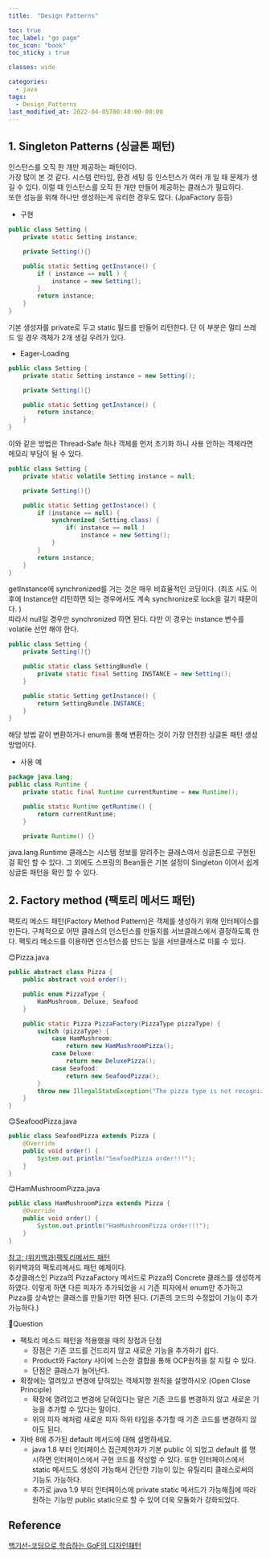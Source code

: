 ```yaml
---
title:  "Design Patterns"

toc: true
toc_label: "go page"
toc_icon: "book"
toc_sticky : true

classes: wide

categories:
  - java
tags:
  - Design_Patterns
last_modified_at: 2022-04-05T00:40:00-00:00
---
```


## 1. Singleton Patterns (싱글톤 패턴)
인스턴스를 오직 한 개만 제공하는 패턴이다.   
가장 많이 본 것 같다. 시스템 런타임, 환경 세팅 등 인스턴스가 여러 개 일 때 문제가 생길 수 있다. 이럴 때 인스턴스를 오직 한 개만 만들어 제공하는 클래스가 필요하다.   
또한 성능을 위해 하나만 생성하는게 유리한 경우도 많다. (JpaFactory 등등)

* 구현
```java
public class Setting {
    private static Setting instance;

    private Setting(){}

    public static Setting getInstance() {
        if ( instance == null ) {
            instance = new Setting();
        }
        return instance;
    }
}
```
기본 생성자를 private로 두고 static 필드를 만들어 리턴한다. 단 이 부분은 멀티 쓰레드 일 경우 객체가 2개 생길 우려가 있다.


* Eager-Loading
```java
public class Setting {
    private static Setting instance = new Setting();

    private Setting(){}

    public static Setting getInstance() {
        return instance;
    }
}
```
이와 같은 방법은 Thread-Safe 하나 객체를 먼저 초기화 하니 사용 안하는 객체라면 메모리 부담이 될 수 있다.

```java
public class Setting {
    private static volatile Setting instance = null;

    private Setting(){}

    public static Setting getInstance() {
        if (instance == null) {
            synchronized (Setting.class) {
                if( instance == null )
                    instance = new Setting();
            }
        }
        return instance;
    }
}
```
getInstance에 synchronized를 거는 것은 매우 비효율적인 코딩이다. (최초 시도 이후에 Instance만 리턴하면 되는 경우에서도 계속 synchronize로 lock을 걸기 때문이다. )   
따라서 null일 경우만 synchronized 하면 된다. 다만 이 경우는 instance 변수를 volatile 선언 해야 한다.

```java
public class Setting {
    private Setting(){}

    public static class SettingBundle {
        private static final Setting INSTANCE = new Setting();
    }

    public static Setting getInstance() {
        return SettingBundle.INSTANCE;
    }
}
```
해당 방법 같이 변환하거나 enum을 통해 변환하는 것이 가장 안전한 싱글톤 패턴 생성 방법이다.

* 사용 예
```java
package java.lang;
public class Runtime {
    private static final Runtime currentRuntime = new Runtime();

    public static Runtime getRuntime() {
        return currentRuntime;
    }

    private Runtime() {}
```
java.lang.Runtime 클래스는 시스템 정보를 알려주는 클래스여서 싱글톤으로 구현된 걸 확인 할 수 있다.
그 외에도 스프링의 Bean들은 기본 설정이 Singleton 이어서 쉽게 싱글톤 패턴을 확인 할 수 있다.

## 2. Factory method (팩토리 메서드 패턴)
팩토리 메소드 패턴(Factory Method Pattern)은 객체를 생성하기 위해 인터페이스를 만든다.
구체적으로 어떤 클래스의 인스턴스를 만들지를 서브클래스에서 결정하도록 한다. 
팩토리 메소드를 이용하면 인스턴스를 만드는 일을 서브클래스로 미룰 수 있다.

😊Pizza.java
```java
public abstract class Pizza {
    public abstract void order();

    public enum PizzaType {
        HamMushroom, Deluxe, Seafood
    }

    public static Pizza PizzaFactory(PizzaType pizzaType) {
        switch (pizzaType) {
            case HamMushroom:
                return new HamMushroomPizza();
            case Deluxe:
                return new DeluxePizza();
            case Seafood:
                return new SeafoodPizza();
        }
        throw new IllegalStateException("The pizza type is not recognized");
    }
}
```
😊SeafoodPizza.java
```java
public class SeafoodPizza extends Pizza {
    @Override
    public void order() {
        System.out.println("SeafoodPizza order!!!");
    }
}
```
😊HamMushroomPizza.java
```java
public class HamMushroomPizza extends Pizza {
    @Override
    public void order() {
        System.out.println("HamMushroomPizza order!!!");
    }
}
```

[참고: (위키백과)팩토리메서드 패턴](https://ko.wikipedia.org/wiki/%ED%8C%A9%ED%86%A0%EB%A6%AC_%EB%A9%94%EC%84%9C%EB%93%9C_%ED%8C%A8%ED%84%B4)   
위키백과의 팩토리메서드 패턴 예제이다.   
추상클래스인 Pizza의 PizzaFactory 메서드로 Pizza의 Concrete 클래스를 생성하게 하였다. 이렇게 하면 다른 피자가 추가되었을 시 기존 피자에서 enum만 추가하고 Pizza를 상속받는 클래스를 만들기만 하면 된다. (기존의 코드의 수정없이 기능이 추가 가능하다.)

🤚Question
* 팩토리 메소드 패턴을 적용했을 때의 장점과 단점
  - 장점은 기존 코드를 건드리지 않고 새로운 기능을 추가하기 쉽다.
  - Product와 Factory 사이에 느슨한 결합을 통해 OCP원칙을 잘 지킬 수 있다.
  - 단점은 클래스가 늘어난다.
* 확장에는 열려있고 변경에 닫혀있는 객체지향 원칙을 설명하시오 (Open Close Principle)
  - 확장에 열려있고 변경에 닫혀있다는 말은 기존 코드를 변경하지 않고 새로운 기능을 추가할 수 있다는 말이다. 
  - 위의 피자 예처럼 새로운 피자 하위 타입을 추가할 때 기존 코드를 변경하지 않아도 된다.
* 자바 8에 추가된 default 메서드에 대해 설명하세요.
  - java 1.8 부터 인터페이스 접근제한자가 기본 public 이 되었고 default 를 명시하면 인터페이스에서 구현 코드를 작성할 수 있다. 또한 인터페이스에서 static 메서드도 생성이 가능해서 간단한 기능이 있는 유틸리티 클래스로써의 기능도 가능하다.
  - 추가로 java 1.9 부터 인터페이스에 private static 메서드가 가능해짐에 따라 원하는 기능만 public static으로 할 수 있어 더욱 모듈화가 강화되었다.

## Reference
[백기선-코딩으로 학습하는 GoF의 디자인패턴](https://www.inflearn.com/course/%EB%94%94%EC%9E%90%EC%9D%B8-%ED%8C%A8%ED%84%B4/dashboard)     




